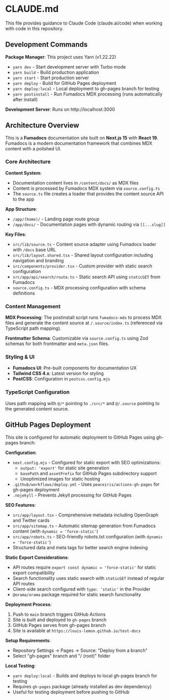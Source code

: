 # CLAUDE.md

This file provides guidance to Claude Code (claude.ai/code) when working with code in this repository.

## Development Commands

**Package Manager**: This project uses Yarn (v1.22.22)

- `yarn dev` - Start development server with Turbo mode
- `yarn build` - Build production application  
- `yarn start` - Start production server
- `yarn deploy` - Build for GitHub Pages deployment
- `yarn deploy:local` - Local deployment to gh-pages branch for testing
- `yarn postinstall` - Run Fumadocs MDX processing (runs automatically after install)

**Development Server**: Runs on http://localhost:3000

## Architecture Overview

This is a **Fumadocs** documentation site built on **Next.js 15** with **React 19**. Fumadocs is a modern documentation framework that combines MDX content with a polished UI.

### Core Architecture

**Content System**:
- Documentation content lives in `/content/docs/` as MDX files
- Content is processed by Fumadocs MDX system via `source.config.ts`
- The `source.ts` file creates a loader that provides the content source API to the app

**App Structure**:
- `/app/(home)/` - Landing page route group
- `/app/docs/` - Documentation pages with dynamic routing via `[[...slug]]`

**Key Files**:
- `src/lib/source.ts` - Content source adapter using Fumadocs loader with `/docs` base URL
- `src/lib/layout.shared.tsx` - Shared layout configuration including navigation and branding
- `src/components/provider.tsx` - Custom provider with static search configuration
- `src/app/api/search/route.ts` - Static search API using `staticGET` from Fumadocs
- `source.config.ts` - MDX processing configuration with schema definitions

### Content Management

**MDX Processing**: The postinstall script runs `fumadocs-mdx` to process MDX files and generate the content source at `/.source/index.ts` (referenced via TypeScript path mapping).

**Frontmatter Schema**: Customizable via `source.config.ts` using Zod schemas for both frontmatter and `meta.json` files.

### Styling & UI

- **Fumadocs UI**: Pre-built components for documentation UX
- **Tailwind CSS 4.x**: Latest version for styling
- **PostCSS**: Configuration in `postcss.config.mjs`

### TypeScript Configuration

Uses path mapping with `@/*` pointing to `./src/*` and `@/.source` pointing to the generated content source.

## GitHub Pages Deployment

This site is configured for automatic deployment to GitHub Pages using gh-pages branch:

**Configuration**:
- `next.config.mjs` - Configured for static export with SEO optimizations:
  - `output: 'export'` for static site generation
  - `basePath` and `assetPrefix` for GitHub Pages subdirectory support
  - Unoptimized images for static hosting
- `.github/workflows/deploy.yml` - Uses `peaceiris/actions-gh-pages` for gh-pages deployment
- `.nojekyll` - Prevents Jekyll processing for GitHub Pages

**SEO Features**:
- `src/app/layout.tsx` - Comprehensive metadata including OpenGraph and Twitter cards
- `src/app/sitemap.ts` - Automatic sitemap generation from Fumadocs content (with `dynamic = 'force-static'`)
- `src/app/robots.ts` - SEO-friendly robots.txt configuration (with `dynamic = 'force-static'`)
- Structured data and meta tags for better search engine indexing

**Static Export Considerations**:
- API routes require `export const dynamic = 'force-static'` for static export compatibility
- Search functionality uses static search with `staticGET` instead of regular API routes
- Client-side search configured with `type: 'static'` in the Provider
- `@orama/orama` package required for static search functionality

**Deployment Process**:
1. Push to `main` branch triggers GitHub Actions
2. Site is built and deployed to `gh-pages` branch
3. GitHub Pages serves from gh-pages branch
4. Site is available at `https://louis-lemon.github.io/test-docs`

**Setup Requirements**:
- Repository Settings → Pages → Source: "Deploy from a branch"
- Select "gh-pages" branch and "/ (root)" folder

**Local Testing**:
- `yarn deploy:local` - Builds and deploys to local gh-pages branch for testing
- Requires `gh-pages` package (already installed as dev dependency)
- Useful for testing deployment before pushing to GitHub